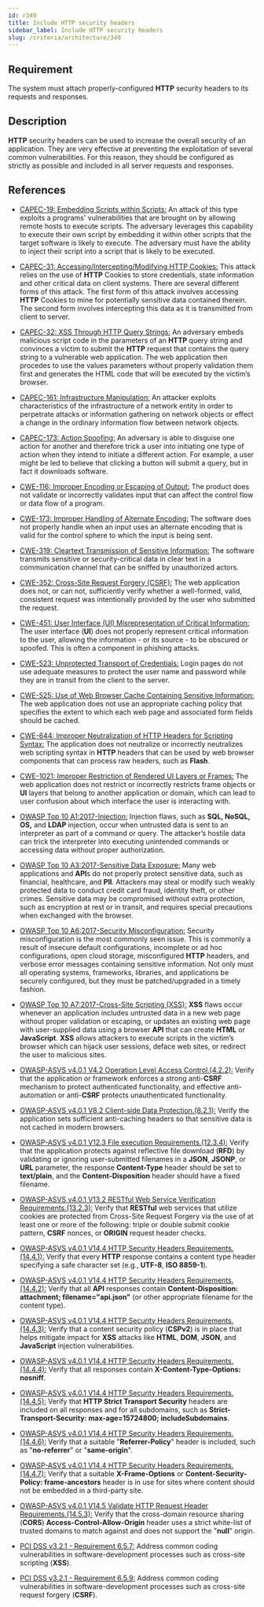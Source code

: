 ```yaml
---
id: r349
title: Include HTTP security headers
sidebar_label: Include HTTP security headers
slug: /criteria/architecture/349
---
```


## Requirement

The system must attach properly-configured **HTTP** security headers
to its requests and responses.

## Description

**HTTP** security headers can be used to increase
the overall security of an application.
They are very effective at preventing the exploitation
of several common vulnerabilities.
For this reason, they should be configured as strictly as possible
and included in all server requests and responses.

## References

- [CAPEC-19: Embedding Scripts within Scripts:](https://capec.mitre.org/data/definitions/19.html)
An attack of this type exploits a programs' vulnerabilities
that are brought on by allowing remote hosts to execute scripts.
The adversary leverages this capability to execute their own script
by embedding it within other scripts
that the target software is likely to execute.
The adversary must have the ability to inject their script
into a script that is likely to be executed.

- [CAPEC-31: Accessing/Intercepting/Modifying HTTP Cookies:](https://capec.mitre.org/data/definitions/31.html)
This attack relies on the use of **HTTP** Cookies to store credentials,
state information and other critical data on client systems.
There are several different forms of this attack.
The first form of this attack involves accessing **HTTP** Cookies
to mine for potentially sensitive data contained therein.
The second form involves intercepting this data
as it is transmitted from client to server.

- [CAPEC-32: XSS Through HTTP Query Strings:](https://capec.mitre.org/data/definitions/32.html)
An adversary embeds malicious script code in the parameters
of an **HTTP** query string and convinces a victim
to submit the **HTTP** request that contains the query string
to a vulnerable web application.
The web application then procedes to use the values parameters
without properly validation them first and generates the HTML code
that will be executed by the victim’s browser.

- [CAPEC-161: Infrastructure Manipulation:](https://capec.mitre.org/data/definitions/161.html)
An attacker exploits characteristics of the infrastructure of a network entity
in order to perpetrate attacks or information gathering on network objects
or effect a change in the ordinary information flow between network objects.

- [CAPEC-173: Action Spoofing:](https://capec.mitre.org/data/definitions/173.html)
An adversary is able to disguise one action for another
and therefore trick a user into initiating one type of action
when they intend to initiate a different action.
For example, a user might be led to believe that clicking a button
will submit a query, but in fact it downloads software.

- [CWE-116: Improper Encoding or Escaping of Output:](https://cwe.mitre.org/data/definitions/116.html)
The product does not validate or incorrectly validates input
that can affect the control flow or data flow of a program.

- [CWE-173: Improper Handling of Alternate Encoding:](https://cwe.mitre.org/data/definitions/173.html)
The software does not properly handle when an input uses an alternate encoding
that is valid for the control sphere to which the input is being sent.

- [CWE-319: Cleartext Transmission of Sensitive Information:](https://cwe.mitre.org/data/definitions/319.html)
The software transmits sensitive or security-critical data
in clear text in a communication channel that
can be sniffed by unauthorized actors.

- [CWE-352: Cross-Site Request Forgery (CSRF):](https://cwe.mitre.org/data/definitions/352.html)
The web application does not, or can not,
sufficiently verify whether a well-formed, valid,
consistent request was intentionally provided by the user
who submitted the request.

- [CWE-451: User Interface (UI) Misrepresentation of Critical Information:](https://cwe.mitre.org/data/definitions/451.html)
The user interface (**UI**) does not properly represent
critical information to the user, allowing the information - or its source -
to be obscured or spoofed.
This is often a component in phishing attacks.

- [CWE-523: Unprotected Transport of Credentials:](https://cwe.mitre.org/data/definitions/523.html)
Login pages do not use adequate measures to protect the user name and password
while they are in transit from the client to the server.

- [CWE-525: Use of Web Browser Cache Containing Sensitive Information:](https://cwe.mitre.org/data/definitions/525.html)
The web application does not use an appropriate caching policy
that specifies the extent to which each web page
and associated form fields should be cached.

- [CWE-644: Improper Neutralization of HTTP Headers for Scripting Syntax:](https://cwe.mitre.org/data/definitions/644.html)
The application does not neutralize
or incorrectly neutralizes web scripting syntax in **HTTP** headers
that can be used by web browser components that can process raw headers,
such as **Flash**.

- [CWE-1021: Improper Restriction of Rendered UI Layers or Frames:](https://cwe.mitre.org/data/definitions/1021.html)
The web application does not restrict or incorrectly restricts frame objects
or **UI** layers that belong to another application or domain,
which can lead to user confusion about which interface
the user is interacting with.

- [OWASP Top 10 A1:2017-Injection:](https://owasp.org/www-project-top-ten/OWASP_Top_Ten_2017/Top_10-2017_A1-Injection)
Injection flaws, such as **SQL, NoSQL, OS,** and **LDAP** injection,
occur when untrusted data is sent to an interpreter
as part of a command or query.
The attacker’s hostile data can trick the interpreter
into executing unintended commands or accessing data
without proper authorization.

- [OWASP Top 10 A3:2017-Sensitive Data Exposure:](https://owasp.org/www-project-top-ten/OWASP_Top_Ten_2017/Top_10-2017_A3-Sensitive_Data_Exposure)
Many web applications and **API**s do not properly protect sensitive data,
such as financial, healthcare, and **PII**.
Attackers may steal or modify such weakly protected data
to conduct credit card fraud, identity theft, or other crimes.
Sensitive data may be compromised without extra protection,
such as encryption at rest or in transit,
and requires special precautions when exchanged with the browser.

- [OWASP Top 10 A6:2017-Security Misconfiguration:](https://owasp.org/www-project-top-ten/OWASP_Top_Ten_2017/Top_10-2017_A6-Security_Misconfiguration)
Security misconfiguration is the most commonly seen issue.
This is commonly a result of insecure default configurations,
incomplete or ad hoc configurations, open cloud storage,
misconfigured **HTTP** headers,
and verbose error messages containing sensitive information.
Not only must all operating systems, frameworks, libraries,
and applications be securely configured,
but they must be patched/upgraded in a timely fashion.

- [OWASP Top 10 A7:2017-Cross-Site Scripting (XSS):](https://owasp.org/www-project-top-ten/OWASP_Top_Ten_2017/Top_10-2017_A7-Cross-Site_Scripting_(XSS))
**XSS** flaws occur whenever an application includes untrusted data
in a new web page without proper validation or escaping,
or updates an existing web page with user-supplied data using a browser **API**
that can create **HTML** or **JavaScript**.
**XSS** allows attackers to execute scripts in the victim’s browser
which can hijack user sessions, deface web sites,
or redirect the user to malicious sites.

- [OWASP-ASVS v4.0.1 V4.2 Operation Level Access Control.(4.2.2):](https://owasp.org/www-project-application-security-verification-standard/)
Verify that the application or framework enforces
a strong anti-**CSRF** mechanism to protect authenticated functionality,
and effective anti-automation
or anti-**CSRF** protects unauthenticated functionality.

- [OWASP-ASVS v4.0.1 V8.2 Client-side Data Protection.(8.2.1):](https://owasp.org/www-project-application-security-verification-standard/)
Verify the application sets sufficient anti-caching headers
so that sensitive data is not cached in modern browsers.

- [OWASP-ASVS v4.0.1 V12.3 File execution Requirements.(12.3.4):](https://owasp.org/www-project-application-security-verification-standard/)
Verify that the application protects against reflective file download (**RFD**)
by validating or ignoring user-submitted filenames in a **JSON**,
**JSONP**, or **URL** parameter,
the response **Content-Type** header should be set to **text/plain**,
and the **Content-Disposition** header should have a fixed filename.

- [OWASP-ASVS v4.0.1 V13.2 RESTful Web Service Verification Requirements.(13.2.3):](https://owasp.org/www-project-application-security-verification-standard/)
Verify that **RESTful** web services that utilize cookies are protected
from Cross-Site Request Forgery via the use of at least one
or more of the following: triple or double submit cookie pattern,
**CSRF** nonces, or **ORIGIN** request header checks.

- [OWASP-ASVS v4.0.1 V14.4 HTTP Security Headers Requirements.(14.4.1):](https://owasp.org/www-project-application-security-verification-standard/)
Verify that every **HTTP** response contains a content type header
specifying a safe character set (e.g., **UTF-8**, **ISO 8859-1**).

- [OWASP-ASVS v4.0.1 V14.4 HTTP Security Headers Requirements.(14.4.2):](https://owasp.org/www-project-application-security-verification-standard/)
Verify that all **API** responses contain
**Content-Disposition: attachment; filename="api.json"**
(or other appropriate filename for the content type).

- [OWASP-ASVS v4.0.1 V14.4 HTTP Security Headers Requirements.(14.4.3):](https://owasp.org/www-project-application-security-verification-standard/)
Verify that a content security policy (**CSPv2**) is in place
that helps mitigate impact for **XSS** attacks like
**HTML**, **DOM**, **JSON**, and **JavaScript** injection vulnerabilities.

- [OWASP-ASVS v4.0.1 V14.4 HTTP Security Headers Requirements.(14.4.4):](https://owasp.org/www-project-application-security-verification-standard/)
Verify that all responses contain **X-Content-Type-Options: nosniff**.

- [OWASP-ASVS v4.0.1 V14.4 HTTP Security Headers Requirements.(14.4.5):](https://owasp.org/www-project-application-security-verification-standard/)
Verify that **HTTP Strict Transport Security** headers are included
on all responses and for all subdomains,
such as **Strict-Transport-Security: max-age=15724800; includeSubdomains**.

- [OWASP-ASVS v4.0.1 V14.4 HTTP Security Headers Requirements.(14.4.6):](https://owasp.org/www-project-application-security-verification-standard/)
Verify that a suitable "**Referrer-Policy**" header is included,
such as "**no-referrer**" or "**same-origin**".

- [OWASP-ASVS v4.0.1 V14.4 HTTP Security Headers Requirements.(14.4.7):](https://owasp.org/www-project-application-security-verification-standard/)
Verify that a suitable **X-Frame-Options** or
**Content-Security-Policy: frame-ancestors** header is in use for sites
where content should not be embedded in a third-party site.

- [OWASP-ASVS v4.0.1 V14.5 Validate HTTP Request Header Requirements.(14.5.3):](https://owasp.org/www-project-application-security-verification-standard/)
Verify that the cross-domain resource sharing (**CORS**)
**Access-Control-Allow-Origin** header uses a strict white-list
of trusted domains to match against and does not support the "**null**" origin.

- [PCI DSS v3.2.1 - Requirement 6.5.7:](https://www.pcisecuritystandards.org/documents/PCI_DSS_v3-2-1.pdf)
Address common coding vulnerabilities in software-development processes
such as cross-site scripting (**XSS**).

- [PCI DSS v3.2.1 - Requirement 6.5.9:](https://www.pcisecuritystandards.org/documents/PCI_DSS_v3-2-1.pdf)
Address common coding vulnerabilities in software-development processes
such as cross-site request forgery (**CSRF**).
